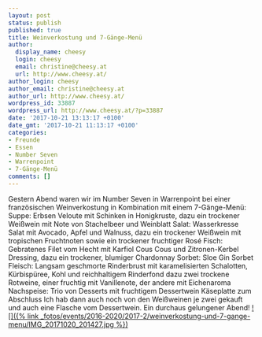 ```yaml
---
layout: post
status: publish
published: true
title: Weinverkostung und 7-Gänge-Menü
author:
  display_name: cheesy
  login: cheesy
  email: christine@cheesy.at
  url: http://www.cheesy.at/
author_login: cheesy
author_email: christine@cheesy.at
author_url: http://www.cheesy.at/
wordpress_id: 33887
wordpress_url: http://www.cheesy.at/?p=33887
date: '2017-10-21 13:13:17 +0100'
date_gmt: '2017-10-21 11:13:17 +0100'
categories:
- Freunde
- Essen
- Number Seven
- Warrenpoint
- 7-Gänge-Menü
comments: []
---
```

Gestern Abend waren wir im Number Seven in Warrenpoint bei einer französischen Weinverkostung in Kombination mit einem 7-Gänge-Menü:
Suppe: Erbsen Veloute mit Schinken in Honigkruste, dazu ein trockener Weißwein mit Note von Stachelbeer und Weinblatt
Salat: Wasserkresse Salat mit Avocado, Apfel und Walnuss, dazu ein trockener Weißwein mit tropischen Fruchtnoten sowie ein trockener fruchtiger Rosé
Fisch: Gebratenes Filet vom Hecht mit Karfiol Cous Cous und Zitronen-Kerbel Dressing, dazu ein trockener, blumiger Chardonnay
Sorbet: Sloe Gin Sorbet
Fleisch: Langsam geschmorte Rinderbrust mit karamelisierten Schalotten, Kürbispüree, Kohl und reichhaltigem Rinderfond dazu zwei trockene Rotweine, einer fruchtig mit Vanillenote, der andere mit Eichenaroma
Nachspeise: Trio von Desserts mit fruchtigem Dessertwein
Käseplatte zum Abschluss
Ich hab dann auch noch von den Weißweinen je zwei gekauft und auch eine Flasche vom Dessertwein.
Ein durchaus gelungener Abend!
[![]({% link _fotos/events/2016-2020/2017-2/weinverkostung-und-7-gange-menu/IMG_20171020_201427.jpg %})](http://www.cheesy.at/fotos/events/weinverkostung-und-7-gange-menu/)
